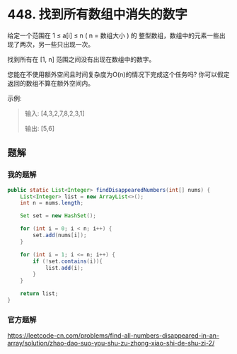 # 448. 找到所有数组中消失的数字

给定一个范围在  1 ≤ a[i] ≤ n ( n = 数组大小 ) 的 整型数组，数组中的元素一些出现了两次，另一些只出现一次。

找到所有在 [1, n] 范围之间没有出现在数组中的数字。

您能在不使用额外空间且时间复杂度为O(n)的情况下完成这个任务吗? 你可以假定返回的数组不算在额外空间内。

示例:

> 输入:
> [4,3,2,7,8,2,3,1]
>
> 输出:
> [5,6]



## 题解

### 我的题解



```java
public static List<Integer> findDisappearedNumbers(int[] nums) {
    List<Integer> list = new ArrayList<>();
    int n = nums.length;

    Set set = new HashSet();

    for (int i = 0; i < n; i++) {
        set.add(nums[i]);
    }

    for (int i = 1; i <= n; i++) {
        if (!set.contains(i)){
            list.add(i);
        }
    }

    return list;
}
```



### 官方题解

https://leetcode-cn.com/problems/find-all-numbers-disappeared-in-an-array/solution/zhao-dao-suo-you-shu-zu-zhong-xiao-shi-de-shu-zi-2/